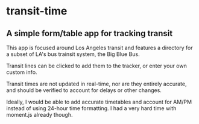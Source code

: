 # transit-time
## A simple form/table app for tracking transit

This app is focused around Los Angeles transit and features a directory for a subset of LA's bus trainsit system, the Big Blue Bus.

Transit lines can be clicked to add them to the tracker, or enter your own custom info.

Transit times are not updated in real-time, nor are they entirely accurate, and should be verified to account for delays or other changes.

Ideally, I would be able to add accurate timetables and account for AM/PM instead of using 24-hour time formatting. I had a very hard time with moment.js already though.